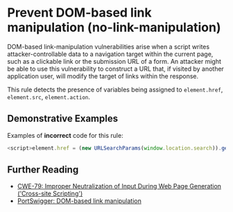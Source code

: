 # Prevent DOM-based link manipulation (no-link-manipulation)

DOM-based link-manipulation vulnerabilities arise when a script writes attacker-controllable data to a navigation target within the current page, such as a clickable link or the submission URL of a form. An attacker might be able to use this vulnerability to construct a URL that, if visited by another application user, will modify the target of links within the response.

This rule detects the presence of variables being assigned to `element.href`, `element.src`, `element.action`.

## Demonstrative Examples

Examples of **incorrect** code for this rule:

```js
<script>element.href = (new URLSearchParams(window.location.search)).get('q');</script>
```

## Further Reading

- [CWE-79: Improper Neutralization of Input During Web Page Generation ('Cross-site Scripting')](https://cwe.mitre.org/data/definitions/79.html)
- [PortSwigger: DOM-based link manipulation](https://portswigger.net/web-security/dom-based/link-manipulation)
